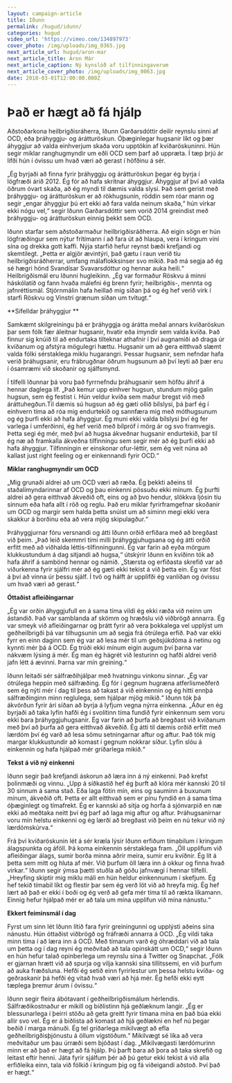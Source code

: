 ```yaml
---
layout: campaign-article
title: Iðunn
permalink: /hugud/idunn/
categories: hugud
video_url: 'https://vimeo.com/134897973'
cover_photo: /img/uploads/img_0365.jpg
next_article_url: hugud/aron-mar
next_article_title: Aron Már
next_article_caption: Ný kynslóð af tilfinningaverum
next_article_cover_photo: /img/uploads/img_0063.jpg
date: 2018-03-01T12:00:00.000Z
---
```

# Það er hægt að fá hjálp

Aðstoðarkona heilbrigðisráherra, Iðunn Garðarsdóttir deilir reynslu sinni af OCD, eða þráhyggju- og árátturöskun. Óþæginlegar hugsanir líkt og þær áhyggjur að valda einhverjum skaða voru upptökin af kvíðaröskuninni. Hún segir miklar ranghugmyndir um eðli OCD sem þarf að uppræta. Í tæp þrjú ár lifði hún í óvissu um hvað væri að gerast í höfðinu á sér. 

„Ég byrjaði að finna fyrir þráhyggju og árátturöskun þegar ég byrja í lögfræði árið 2012. Ég fór að hafa skrítnar áhyggjur. Áhyggjur af því að valda öðrum óvart skaða, að ég myndi til dæmis valda slysi. Það sem gerist með þráhyggju- og árátturöskun er að rökhugsunin, röddin sem róar mann og segir „engar áhyggjur þú ert ekki að fara valda neinum skaða,“ hún virkar ekki nógu vel,“ segir Iðunn Garðarsdóttir sem vorið 2014 greindist með þráhyggju- og árátturöskun einnig þekkt sem OCD. 

Iðunn starfar sem aðstoðarmaður heilbrigðisráðherra. Að eigin sögn er hún lögfræðingur sem nýtur frítímann í að fara út að hlaupa, vera í kringum vini sína og drekka gott kaffi. Nýja starfið hefur reynst  bæði krefjandi og skemtilegt. „Þetta er algjör ævintýri, það gætu í raun verið tíu heilbrigðisráðherrar, umfang málaflokksinser svo mikið. Það má segja að ég sé hægri hönd Svandísar Svavarsdóttur og hennar auka heili.“ Heilbrigðismál eru Iðunni hugleikinn. „Ég var formaður Röskvu á minni háskólatíð og fann hvaða málefni ég brenn fyrir; heilbrigðis-, mennta og jafnréttismál. Stjórnmálin hafa heillað mig síðan þá og ég hef verið virk í starfi Röskvu og Vinstri grænum síðan um tvítugt.“

**Sífelldar þráhyggjur **

Samkæmt skilgreiningu þá er þráhyggja og árátta meðal annars kvíðaröskun þar sem fólk fær áleitnar hugsanir, hvatir eða ímyndir sem valda kvíða. Það finnur sig knúið til að endurtaka tilteknar athafnir í því augnamiði að draga úr kvíðanum og afstýra mögulegri hættu. Hugsanir um að gera eitthvað slæmt valda fólki sérstaklega miklu hugarangri. Þessar hugsanir, sem nefndar hafa verið þráhugsanir, eru frábrugðnar öðrum hugsunum að því leyti að þær eru í ósamræmi við skoðanir og sjálfsmynd. 

Í tilfelli Iðunnar þá voru það fyrrnefndu þráhugsanir sem höfðu áhrif á hennar daglega líf. „Það kemur upp einhver hugsun, stundum mjög galin hugsun, sem ég festist í. Hún veldur kvíða sem maður bregst við með áráttuhegðun.Til dæmis sú hugsun að ég gæti ollið bílslysi, þá þarf ég í einhvern tíma að róa mig endurtekið og sannfæra mig með móthugsunum og ég þurfi ekki að hafa áhyggjur. Ég muni ekki valda bílslysi því ég fer varlega í umferðinni, ég hef verið með bílpróf í mörg ár og svo framvegis. Þetta segi ég mér, með því að hugsa ákveðnar hugsanir endurtekið, þar til ég næ að framkalla ákveðna tilfinningu sem segir mér að ég þurfi ekki að hafa áhyggjur. Tilfinningin er einskonar ofur-léttir, sem ég veit núna að kallast just right feeling og er einkennandi fyrir OCD.“

**Miklar ranghugmyndir um OCD**

„Mig grunaði aldrei að um OCD væri að ræða. Ég þekkti aðeins til staðalímyndarinnar af OCD og þau einkenni pössuðu ekki mínum. Ég þurfti aldrei að gera eitthvað ákveðið oft, eins og að þvo hendur, slökkva ljósin tíu sinnum eða hafa allt í röð og reglu. Það eru miklar fyrirframgefnar skoðanir um OCD og margir sem halda þetta snúist um að síminn megi ekki vera skakkur á borðinu eða að vera mjög skipulagður.“

Þráhyggjurnar fóru versnandi og átti Iðunn orðið erfiðara með að bregðast við þeim. „Það leið skemmri tími milli þráhyggjuhugsana og ég átti orðið erfitt með að viðhalda léttis-tilfinningunni. Ég var farin að eyða mörgum klukkustundum á dag  sitjandi að hugsa,“ útskýrir Iðunn en kvíðinn tók að hafa áhrif á sambönd hennar og námið. „Stærsta og erfiðasta skrefið var að viðurkenna fyrir sjálfri mér að ég gæti ekki tekist á við þetta ein. Ég var föst á því að vinna úr þessu sjálf. Í tvö og hálft ár upplifði ég vanlíðan og óvissu um hvað væri að gerast.“

**Óttaðist afleiðingarnar**

„Ég var orðin áhyggjufull en á sama tíma vildi ég ekki ræða við neinn um ástandið. Það var samblanda af skömm og hræðslu við viðbrögð annarra. Ég var smeyk við afleiðingarnar og þrátt fyrir að vera þokkalega vel upplýst um geðheilbrigði þá var tilhugsunin um að segja frá ótrúlega erfið. Það var ekki fyrr en einn daginn sem ég var að lesa mér til um geðsjúkdóma á netinu og kynnti mér þá á OCD. Ég trúði ekki mínum eigin augum því þarna var nákvæm lýsing á mér. Ég man ég hágrét við lesturinn og hafði aldrei verið jafn létt á ævinni. Þarna var mín greining.“ 

Iðunn leitaði sér sálfræðihjálpar með hvatningu vinkonu sinnar. „Ég var ótrúlega heppin með sálfræðing. Ég fór í gegnum hugræna atferlismeðferð sem ég nýti mér í dag til þess að takast á við einkennin og ég hitti ennþá sálfræðinginn minn reglulega, sem hjálpar mjög mikið.“ Iðunn tók þá ákvörðun fyrir ári síðan að byrja á lyfjum vegna nýrra einkenna. „Áður en ég byrjaði að taka lyfin hafði ég í svolítinn tíma fundið fyrir einkennum sem voru ekki bara þráhyggjuhugsanir. Ég var farin að þurfa að bregðast við kvíðanum með því að þurfa að gera eitthvað ákveðið. Ég átti til dæmis orðið erfitt með lærdóm því ég varð að lesa sömu setningarnar aftur og aftur. Það tók mig margar klukkustundir að komast í gegnum nokkrar síður. Lyfin slóu á einkennin og hafa hjálpað mér gríðarlega mikið.“ 

**Tekst á við ný einkenni**

Iðunn segir það krefjandi áskorun að læra inn á ný einkenni. Það krefst þolinmæði og vinnu. „Upp á síðkastið hef ég þurft að klóra mér kannski 20 til 30 sinnum á sama stað. Eða laga fötin mín, eins og sauminn á buxunum mínum, ákveðið oft. Þetta er allt eitthvað sem er pínu fyndið en á sama tíma óþæginlegt og tímafrekt. Ég er kannski að sitja og horfa á sjónvarpið en næ ekki að meðtaka neitt því ég þarf að laga mig aftur og aftur. Þráhugsanirnar voru mín helstu einkenni og ég lærði að bregðast við þeim en nú tekur við ný lærdómskúrva.“

Frá því kvíðaröskunin lét á sér kræla lýsir Iðunn erfiðum tímabilum í kringum álagspunkta og áföll. Þá koma einkennin sérstaklega fram. „Öll upplifum við afleiðingar álags, sumir borða minna aðrir meira, sumir eru kvíðnir. Ég lít á þetta sem mitt og hluta af mér. Við þurfum öll læra inn á okkur og finna hvað virkar.“ Iðunn segir ýmsa þætti stuðla að góðu jafnvægi í hennar tilfelli. „Hreyfing skiptir mig miklu máli en hún heldur einkennunum í skefjum. Ég hef tekið tímabil líkt og flestir þar sem ég verð löt við að hreyfa mig. Ég hef lært að það er ekki í boði og ég verð að gefa mér tíma til að rækta líkamann. Einnig hefur hjálpað mér er að tala um mína upplifun við mína nánustu.“ 

**Ekkert feiminsmál í dag**

Fyrst um sinn lét Iðunn lítið fara fyrir greiningunni og upplýsti aðeins sína nánustu. Hún óttaðist viðbrögð og fráfræði annarra á OCD. „Ég vildi taka minn tíma í að læra inn á OCD. Með tímanum varð ég óhræddari við að tala um þetta og í dag reyni ég meðvitað að tala opinskátt um OCD,“ segir Iðunn en hún hefur talað opinberlega um reynslu sína á Twitter og Snapchat. „Fólk er gjarnan hrætt við að spurja og vilja kannski sína tillitssemi, en við þurfum að auka fræðsluna. Hefði ég setið einn fyrirlestur um þessa helstu kvíða- og geðraskanir þá hefði ég vitað hvað væri að hjá mér. Ég hefði ekki eytt tæplega þremur árum í óvissu.“

Iðunn segir fleira ábótavant í geðheilbrigðismálum hérlendis. Sálfræðikostnaður er mikill og biðlistinn hjá geðlæknum langir. „Ég er blessunarlega í þeirri stöðu að geta greitt fyrir tímana mína en það búa ekki allir svo vel. Ég er  á biðlista að komast að hjá geðlækni en hef nú þegar beðið í marga mánuði.  Ég tel gríðarlega mikilvægt að efla geðheilbrigðisþjónustu á öllum vígstöðum.“ Mikilvægt sé líka að vera meðvitaður um þau úrræði sem bjóðast í dag. „Mikilvægasti lærdómurinn minn er að  það er hægt að fá hjálp. Þú þarft bara að þora að taka skrefið og leitast eftir henni. Játa fyrir sjálfum þér að þú getur ekki tekist á við alla erfiðleika einn, tala við fólkið í kringum þig og fá viðeigandi aðstoð. Því það er hægt.“
